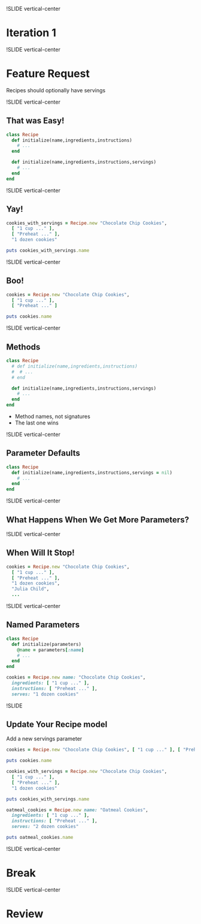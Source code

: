 !SLIDE vertical-center

# Iteration 1

!SLIDE vertical-center

# Feature Request

Recipes should optionally have servings

!SLIDE vertical-center

## That was Easy!

```ruby
class Recipe
  def initialize(name,ingredients,instructions)
    # ...
  end

  def initialize(name,ingredients,instructions,servings)
    # ...
  end
end
```

!SLIDE vertical-center

## Yay!

```ruby
cookies_with_servings = Recipe.new "Chocolate Chip Cookies",
  [ "1 cup ..." ],
  [ "Preheat ..." ],
  "1 dozen cookies"

puts cookies_with_servings.name
```

!SLIDE vertical-center

## Boo!

```ruby
cookies = Recipe.new "Chocolate Chip Cookies",
  [ "1 cup ..." ],
  [ "Preheat ..." ]

puts cookies.name
```

!SLIDE vertical-center

## Methods

```ruby
class Recipe
  # def initialize(name,ingredients,instructions)
  #  # ...
  # end

  def initialize(name,ingredients,instructions,servings)
    # ...
  end
end
```

* Method names, not signatures
* The last one wins

!SLIDE vertical-center

## Parameter Defaults

```ruby
class Recipe
  def initialize(name,ingredients,instructions,servings = nil)
    # ...
  end
end
```

!SLIDE vertical-center

## What Happens When We Get More Parameters?

!SLIDE vertical-center

## When Will It Stop!

```ruby
cookies = Recipe.new "Chocolate Chip Cookies",
  [ "1 cup ..." ],
  [ "Preheat ..." ],
  "1 dozen cookies",
  "Julia Child",
  ...
```

!SLIDE vertical-center

## Named Parameters

```ruby
class Recipe
  def initialize(parameters)
    @name = parameters[:name]
    # ...
  end
end

cookies = Recipe.new name: "Chocolate Chip Cookies",
  ingredients: [ "1 cup ..." ],
  instructions: [ "Preheat ..." ],
  serves: "1 dozen cookies"
```


!SLIDE

## Update Your Recipe model

Add a new servings parameter

```ruby
cookies = Recipe.new "Chocolate Chip Cookies", [ "1 cup ..." ], [ "Preheat ..." ]

puts cookies.name

cookies_with_servings = Recipe.new "Chocolate Chip Cookies",
  [ "1 cup ..." ],
  [ "Preheat ..." ],
  "1 dozen cookies"

puts cookies_with_servings.name

oatmeal_cookies = Recipe.new name: "Oatmeal Cookies",
  ingredients: [ "1 cup ..." ],
  instructions: [ "Preheat ..." ],
  serves: "2 dozen cookies"

puts oatmeal_cookies.name
```

!SLIDE vertical-center

# Break

!SLIDE vertical-center

# Review
